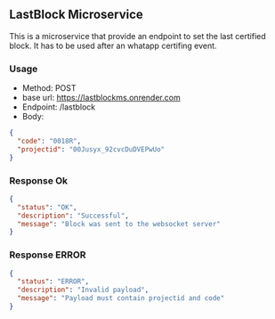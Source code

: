 ## LastBlock Microservice
This is a microservice that provide an endpoint to set the last certified block. It has to be used after an whatapp certifing event.

### Usage
- Method: POST
- base url: https://lastblockms.onrender.com
- Endpoint: /lastblock
- Body:
```json
{
  "code": "0018R",
  "projectid": "00Jusyx_92cvcDuDVEPwUo"
}
```

### Response Ok
```json
{
  "status": "OK",
  "description": "Successful",
  "message": "Block was sent to the websocket server"
}
```

### Response ERROR
```json
{
  "status": "ERROR",
  "description": "Invalid payload",
  "message": "Payload must contain projectid and code"
}
```